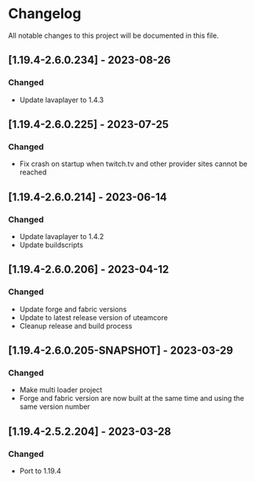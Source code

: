 # Changelog
All notable changes to this project will be documented in this file.

## [1.19.4-2.6.0.234] - 2023-08-26
### Changed
 - Update lavaplayer to 1.4.3

## [1.19.4-2.6.0.225] - 2023-07-25
### Changed
 - Fix crash on startup when twitch.tv and other provider sites cannot be reached

## [1.19.4-2.6.0.214] - 2023-06-14
### Changed
 - Update lavaplayer to 1.4.2
 - Update buildscripts

## [1.19.4-2.6.0.206] - 2023-04-12
### Changed
 - Update forge and fabric versions
 - Update to latest release version of uteamcore
 - Cleanup release and build process

## [1.19.4-2.6.0.205-SNAPSHOT] - 2023-03-29
### Changed
 - Make multi loader project
 - Forge and fabric version are now built at the same time and using the same version number
 
## [1.19.4-2.5.2.204] - 2023-03-28
### Changed
 - Port to 1.19.4